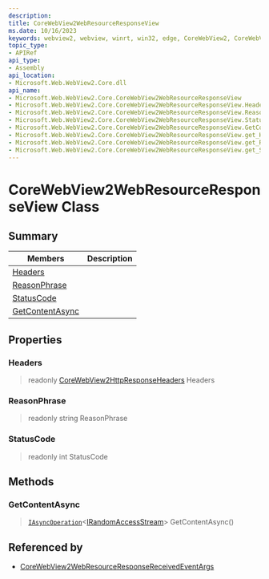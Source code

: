 ```yaml
---
description: 
title: CoreWebView2WebResourceResponseView
ms.date: 10/16/2023
keywords: webview2, webview, winrt, win32, edge, CoreWebView2, CoreWebView2Controller, browser control, edge html, CoreWebView2WebResourceResponseView
topic_type:
- APIRef
api_type:
- Assembly
api_location:
- Microsoft.Web.WebView2.Core.dll
api_name:
- Microsoft.Web.WebView2.Core.CoreWebView2WebResourceResponseView
- Microsoft.Web.WebView2.Core.CoreWebView2WebResourceResponseView.Headers
- Microsoft.Web.WebView2.Core.CoreWebView2WebResourceResponseView.ReasonPhrase
- Microsoft.Web.WebView2.Core.CoreWebView2WebResourceResponseView.StatusCode
- Microsoft.Web.WebView2.Core.CoreWebView2WebResourceResponseView.GetContentAsync
- Microsoft.Web.WebView2.Core.CoreWebView2WebResourceResponseView.get_Headers
- Microsoft.Web.WebView2.Core.CoreWebView2WebResourceResponseView.get_ReasonPhrase
- Microsoft.Web.WebView2.Core.CoreWebView2WebResourceResponseView.get_StatusCode
---
```


# CoreWebView2WebResourceResponseView Class



## Summary

Members|Description
--|--
[Headers](#headers) | 
[ReasonPhrase](#reasonphrase) | 
[StatusCode](#statuscode) | 
[GetContentAsync](#getcontentasync) | 

## Properties

### Headers

> readonly  [CoreWebView2HttpResponseHeaders](corewebview2httpresponseheaders.md) Headers

### ReasonPhrase

> readonly  string ReasonPhrase

### StatusCode

> readonly  int StatusCode



## Methods

### GetContentAsync

> [`IAsyncOperation`](/uwp/api/Windows.Foundation.IAsyncOperation-1)&lt;[IRandomAccessStream](/uwp/api/Windows.Storage.Streams.IRandomAccessStream)&gt; GetContentAsync()






## Referenced by

- [CoreWebView2WebResourceResponseReceivedEventArgs](corewebview2webresourceresponsereceivedeventargs.md)
